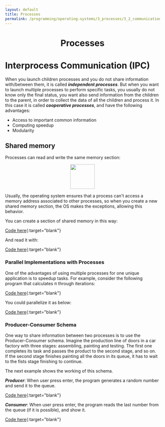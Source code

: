 ```yaml
---
layout: default
title: Processes
permalink: /programming/operating-systems/3_processes/3_2_communication
---
```


<h1 style="text-align: center;">Processes</h1>

# Interprocess Communication (IPC)

When you launch children processes and you do not share information with/between them, it is called ***independent processes***. But when you want to launch multiple processes to perform specific tasks, you usually do not know only the final status, you want also send information from the children to the parent, in order to collect the data of all the children and process it. In this case it is called ***cooperative processes***, and have the following advantages:

* Access to important common information
* Computing speedup
* Modularity

##  Shared memory

Processes can read and write the same memory section:

<div style="text-align:center">
  <img style="width: 80;" src ="/cstopics/assets/img/programming/os/3_shared_memory.png" />
</div>

Usually, the operating system ensures that a process can't access a memory address associated to other processes, so when you create a new shared memory section, the OS makes the exceptions, allowing this behavior.

You can create a section of shared memory in this way:

[Code here](https://github.com/cstopics/cstopics/blob/gh-pages/assets/code/os/smem_producer.cpp){:target="blank"}

And read it with:

[Code here](https://github.com/cstopics/cstopics/blob/gh-pages/assets/code/os/smem_consumer.cpp){:target="blank"}

### Parallel Implementations with Processes

One of the advantages of using multiple processes for one unique application is to speedup tasks. For example, consider the following program that calculates &pi; through iterations:

[Code here](https://github.com/cstopics/cstopics/blob/gh-pages/assets/code/os/pi.cpp){:target="blank"}

You could parallelize it as below:

[Code here](https://github.com/cstopics/cstopics/blob/gh-pages/assets/code/os/pi_n_processes.cpp){:target="blank"}

### Producer-Consumer Schema

One way to share information between two processes is to use the Producer-Consumer schema. Imagine the production line of doors in a car factory with three stages: assembling, painting and testing. The first one completes its task and passes the product to the second stage, and so on. If the second stage finishes painting all the doors in its queue, it has to wait to the fists stage finishing to continue.

The next example shows the working of this schema.

***Producer***: When user press enter, the program generates a random number and send it to the queue.

[Code here](https://github.com/cstopics/cstopics/blob/gh-pages/assets/code/os/queue_producer.cpp){:target="blank"}

***Consumer***: When user press enter, the program reads the last number from the queue (if it is possible), and show it.

[Code here](https://github.com/cstopics/cstopics/blob/gh-pages/assets/code/os/queue_consumer.cpp){:target="blank"}
